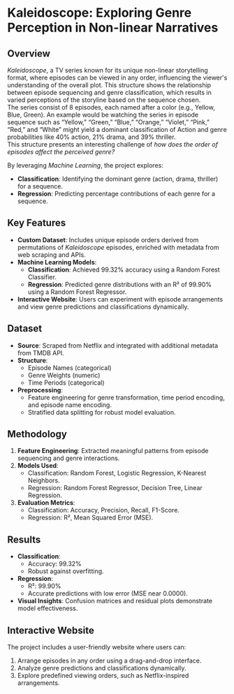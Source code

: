 # Kaleidoscope: Exploring Genre Perception in Non-linear Narratives

## Overview
*Kaleidoscope*, a TV series known for its unique non-linear storytelling format, where
episodes can be viewed in any order, influencing the viewer's understanding of the overall
plot. This structure shows the relationship between episode sequencing and genre
classification, which results in varied perceptions of the storyline based on the sequence
chosen.  
The series consist of 8 episodes, each named after a color (e.g., Yellow, Blue,
Green).
An example would be watching the series in episode sequence such as “Yellow,” “Green,” “Blue,” “Orange,” “Violet,” “Pink,” “Red,” and 
“White” might yield a dominant classification of Action and genre probabilities like 40% 
action, 21% drama, and 39% thriller.  
This structure presents an interesting challenge of *how does the order of episodes affect
the perceived genre?*

By leveraging *Machine Learning*, the project explores:
- **Classification**: Identifying the dominant genre (action, drama, thriller) for a sequence.
- **Regression**: Predicting percentage contributions of each genre for a sequence.

## Key Features
- **Custom Dataset**: Includes unique episode orders derived from permutations of *Kaleidoscope* episodes, enriched with metadata from web scraping and APIs.
- **Machine Learning Models**:
  - **Classification**: Achieved 99.32% accuracy using a Random Forest Classifier.
  - **Regression**: Predicted genre distributions with an R² of 99.90% using a Random Forest Regressor.
- **Interactive Website**: Users can experiment with episode arrangements and view genre predictions and classifications dynamically.

## Dataset
- **Source**: Scraped from Netflix and integrated with additional metadata from TMDB API.
- **Structure**:
  - Episode Names (categorical)
  - Genre Weights (numeric)
  - Time Periods (categorical)
- **Preprocessing**:
  - Feature engineering for genre transformation, time period encoding, and episode name encoding.
  - Stratified data splitting for robust model evaluation.

## Methodology
1. **Feature Engineering**: Extracted meaningful patterns from episode sequencing and genre interactions.
2. **Models Used**:
   - Classification: Random Forest, Logistic Regression, K-Nearest Neighbors.
   - Regression: Random Forest Regressor, Decision Tree, Linear Regression.
3. **Evaluation Metrics**:
   - Classification: Accuracy, Precision, Recall, F1-Score.
   - Regression: R², Mean Squared Error (MSE).

## Results
- **Classification**:
  - Accuracy: 99.32%
  - Robust against overfitting.
- **Regression**:
  - R²: 99.90%
  - Accurate predictions with low error (MSE near 0.0000).
- **Visual Insights**: Confusion matrices and residual plots demonstrate model effectiveness.

## Interactive Website
The project includes a user-friendly website where users can:
1. Arrange episodes in any order using a drag-and-drop interface.
2. Analyze genre predictions and classifications dynamically.
3. Explore predefined viewing orders, such as Netflix-inspired arrangements.
